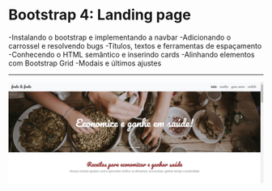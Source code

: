Bootstrap 4: Landing page
===============================================
-Instalando o bootstrap e implementando a navbar
-Adicionando o carrossel e resolvendo bugs
-Títulos, textos e ferramentas de espaçamento
-Conhecendo o HTML semântico e inserindo cards
-Alinhando elementos com Bootstrap Grid
-Modais e últimos ajustes

--------------------
 ![](https://github.com/jacksonn455/bootstrap4/blob/master/src/img/readme.jpg)
